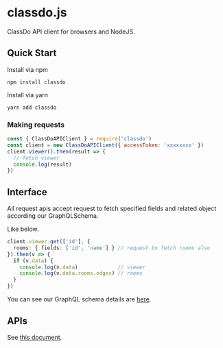 # classdo.js

ClassDo API client for browsers and NodeJS.

## Quick Start

Install via npm

```
npm install classdo
```

Install via yarn

```
yarn add classdo
```

### Making requests

```js
const { ClassDoAPIClient } = require('classdo')
const client = new ClassDoAPIClient({ accessToken: 'xxxxxxxx' })
client.viewer().then(result => {
  // fetch viewer
  console.log(result)
})
```

## Interface

All request apis accept request to fetch specified fields and related object according our GraphQLSchema.

Like below.

```typescript
client.viewer.get(['id'], {
  rooms: { fields: ['id', 'name'] } // request to fetch rooms also
}).then(v => {
  if (v.data) {
    console.log(v.data)             // viewer
    console.log(v.data.rooms.edges) // rooms
  }
})
```

You can see our GraphQL schema details are [here](https://developer.classdo.com/schema/).

## APIs

See [this document](https://developer.classdo.com/classdo-js).
